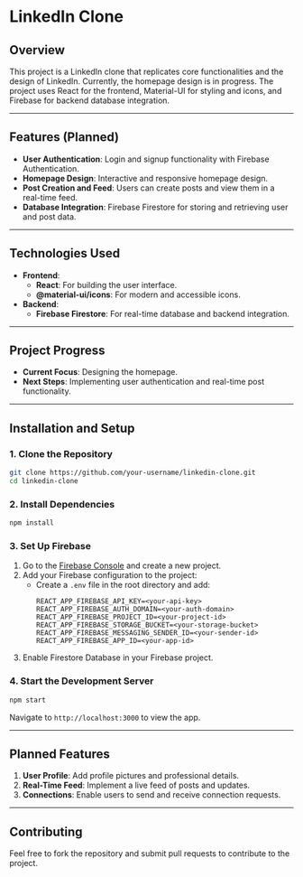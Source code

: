 # LinkedIn Clone

## Overview
This project is a LinkedIn clone that replicates core functionalities and the design of LinkedIn. Currently, the homepage design is in progress. The project uses React for the frontend, Material-UI for styling and icons, and Firebase for backend database integration.

---

## Features (Planned)
- **User Authentication**: Login and signup functionality with Firebase Authentication.
- **Homepage Design**: Interactive and responsive homepage design.
- **Post Creation and Feed**: Users can create posts and view them in a real-time feed.
- **Database Integration**: Firebase Firestore for storing and retrieving user and post data.

---

## Technologies Used
- **Frontend**:
  - **React**: For building the user interface.
  - **@material-ui/icons**: For modern and accessible icons.
- **Backend**:
  - **Firebase Firestore**: For real-time database and backend integration.

---

## Project Progress
- **Current Focus**: Designing the homepage.
- **Next Steps**: Implementing user authentication and real-time post functionality.

---

## Installation and Setup

### **1. Clone the Repository**
```bash
git clone https://github.com/your-username/linkedin-clone.git
cd linkedin-clone
```

### **2. Install Dependencies**
```bash
npm install
```

### **3. Set Up Firebase**
1. Go to the [Firebase Console](https://console.firebase.google.com/) and create a new project.
2. Add your Firebase configuration to the project:
   - Create a `.env` file in the root directory and add:
     ```env
     REACT_APP_FIREBASE_API_KEY=<your-api-key>
     REACT_APP_FIREBASE_AUTH_DOMAIN=<your-auth-domain>
     REACT_APP_FIREBASE_PROJECT_ID=<your-project-id>
     REACT_APP_FIREBASE_STORAGE_BUCKET=<your-storage-bucket>
     REACT_APP_FIREBASE_MESSAGING_SENDER_ID=<your-sender-id>
     REACT_APP_FIREBASE_APP_ID=<your-app-id>
     ```
3. Enable Firestore Database in your Firebase project.

### **4. Start the Development Server**
```bash
npm start
```
Navigate to `http://localhost:3000` to view the app.

---

## Planned Features
1. **User Profile**: Add profile pictures and professional details.
2. **Real-Time Feed**: Implement a live feed of posts and updates.
3. **Connections**: Enable users to send and receive connection requests.

---

## Contributing
Feel free to fork the repository and submit pull requests to contribute to the project.

